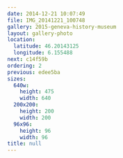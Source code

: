 ```yaml
---
date: 2014-12-21 10:07:49
file: IMG_20141221_100748
gallery: 2015-geneva-history-museum
layout: gallery-photo
location:
  latitude: 46.20143125
  longitude: 6.155488
next: c14f59b
ordering: 2
previous: edee5ba
sizes:
  640w:
    height: 475
    width: 640
  200x200:
    height: 200
    width: 200
  96x96:
    height: 96
    width: 96
title: null
---
```

